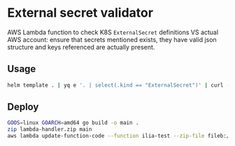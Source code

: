 # External secret validator

AWS Lambda function to check K8S `ExternalSecret` definitions VS actual AWS account: ensure that secrets mentioned exists, they have valid json structure and keys referenced are actually present.

## Usage

```bash
helm template . | yq e '. | select(.kind == "ExternalSecret")' | curl --fail-with-body -v --data-binary @- https://xxx.lambda-url.us-east-1.on.aws\?region\=us-east-1
```

## Deploy

```bash
GOOS=linux GOARCH=amd64 go build -o main .
zip lambda-handler.zip main
aws lambda update-function-code --function ilia-test --zip-file fileb://lambda-handler.zip
```
